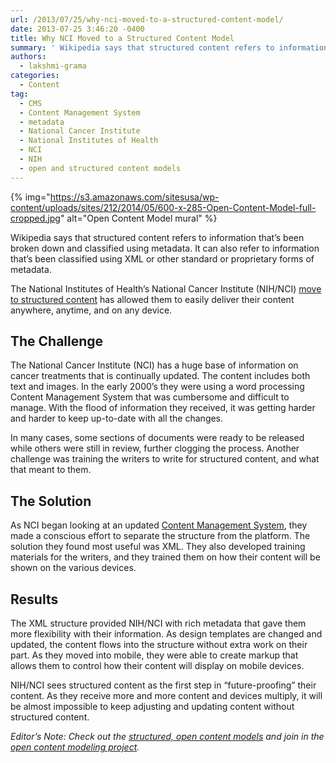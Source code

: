 ```yaml
---
url: /2013/07/25/why-nci-moved-to-a-structured-content-model/
date: 2013-07-25 3:46:20 -0400
title: Why NCI Moved to a Structured Content Model
summary: ' Wikipedia says that structured content refers to information that&amp;#8217;s been broken down and classified using metadata. It can also refer to information that&amp;#8217;s been classified using XML or other standard or proprietary forms of metadata. The National Institutes of Health&amp;#8217;s National Cancer Institute (NIH/NCI) move to structured content'
authors:
  - lakshmi-grama
categories:
  - Content
tag:
  - CMS
  - Content Management System
  - metadata
  - National Cancer Institute
  - National Institutes of Health
  - NCI
  - NIH
  - open and structured content models
---
```


{% img="https://s3.amazonaws.com/sitesusa/wp-content/uploads/sites/212/2014/05/600-x-285-Open-Content-Model-full-cropped.jpg" alt="Open Content Model mural" %}

Wikipedia says that structured content refers to information that&#8217;s been broken down and classified using metadata. It can also refer to information that&#8217;s been classified using XML or other standard or proprietary forms of metadata.

The National Institutes of Health&#8217;s National Cancer Institute (NIH/NCI) [move to structured content](https://www.WHATEVER/2013/07/29/how-to-create-open-structured-content/ "How to Create Open, Structured Content") has allowed them to easily deliver their content anywhere, anytime, and on any device.

## The Challenge

The National Cancer Institute (NCI) has a huge base of information on cancer treatments that is continually updated. The content includes both text and images. In the early 2000&#8217;s they were using a word processing Content Management System that was cumbersome and difficult to manage. With the flood of information they received, it was getting harder and harder to keep up-to-date with all the changes.

In many cases, some sections of documents were ready to be released while others were still in review, further clogging the process. Another challenge was training the writers to write for structured content, and what that meant to them.

## The Solution

As NCI began looking at an updated [Content Management System](https://www.WHATEVER/resources/content-management-systems-toolkit/ "Content Management Systems Toolkit"), they made a conscious effort to separate the structure from the platform. The solution they found most useful was XML. They also developed training materials for the writers, and they trained them on how their content will be shown on the various devices.

## Results

The XML structure provided NIH/NCI with rich metadata that gave them more flexibility with their information. As design templates are changed and updated, the content flows into the structure without extra work on their part. As they moved into mobile, they were able to create markup that allows them to control how their content will display on mobile devices.

NIH/NCI sees structured content as the first step in &#8220;future-proofing&#8221; their content. As they receive more and more content and devices multiply, it will be almost impossible to keep adjusting and updating content without structured content.

_Editor&#8217;s Note: Check out the [structured, open content models](https://www.WHATEVER/2014/05/05/government-open-and-structured-content-models-are-here/ "Government Open and Structured Content Models Are Here!") and join in the [open content modeling project](https://github.com/GSA/Open-And-Structured-Content-Models/issues)._